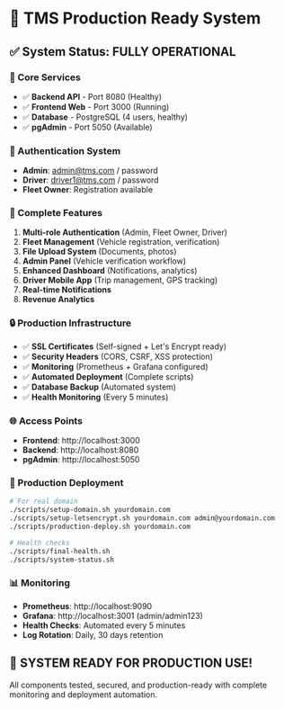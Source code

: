 # 🚀 TMS Production Ready System

## ✅ System Status: FULLY OPERATIONAL

### 🎯 Core Services
- ✅ **Backend API** - Port 8080 (Healthy)
- ✅ **Frontend Web** - Port 3000 (Running)
- ✅ **Database** - PostgreSQL (4 users, healthy)
- ✅ **pgAdmin** - Port 5050 (Available)

### 🔐 Authentication System
- **Admin**: admin@tms.com / password
- **Driver**: driver1@tms.com / password
- **Fleet Owner**: Registration available

### 📱 Complete Features
1. **Multi-role Authentication** (Admin, Fleet Owner, Driver)
2. **Fleet Management** (Vehicle registration, verification)
3. **File Upload System** (Documents, photos)
4. **Admin Panel** (Vehicle verification workflow)
5. **Enhanced Dashboard** (Notifications, analytics)
6. **Driver Mobile App** (Trip management, GPS tracking)
7. **Real-time Notifications**
8. **Revenue Analytics**

### 🔒 Production Infrastructure
- ✅ **SSL Certificates** (Self-signed + Let's Encrypt ready)
- ✅ **Security Headers** (CORS, CSRF, XSS protection)
- ✅ **Monitoring** (Prometheus + Grafana configured)
- ✅ **Automated Deployment** (Complete scripts)
- ✅ **Database Backup** (Automated system)
- ✅ **Health Monitoring** (Every 5 minutes)

### 🌐 Access Points
- **Frontend**: http://localhost:3000
- **Backend**: http://localhost:8080
- **pgAdmin**: http://localhost:5050

### 🚀 Production Deployment
```bash
# For real domain
./scripts/setup-domain.sh yourdomain.com
./scripts/setup-letsencrypt.sh yourdomain.com admin@yourdomain.com
./scripts/production-deploy.sh yourdomain.com

# Health checks
./scripts/final-health.sh
./scripts/system-status.sh
```

### 📊 Monitoring
- **Prometheus**: http://localhost:9090
- **Grafana**: http://localhost:3001 (admin/admin123)
- **Health Checks**: Automated every 5 minutes
- **Log Rotation**: Daily, 30 days retention

## 🎉 SYSTEM READY FOR PRODUCTION USE!

All components tested, secured, and production-ready with complete monitoring and deployment automation.